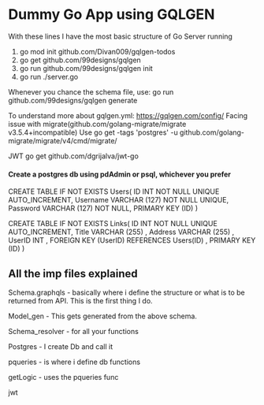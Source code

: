 # Dummy Go App using GQLGEN

With these lines I have the most basic structure of Go Server running
1.	go mod init github.com/Divan009/gqlgen-todos
2.	go get github.com/99designs/gqlgen
3.	go run github.com/99designs/gqlgen init
4.	go run ./server.go

Whenever you chance the schema file, use:
go run github.com/99designs/gqlgen generate

To understand more about gqlgen.yml: https://gqlgen.com/config/
Facing issue with migrate(github.com/golang-migrate/migrate v3.5.4+incompatible)
Use go get -tags 'postgres' -u github.com/golang-migrate/migrate/v4/cmd/migrate/

JWT go get github.com/dgrijalva/jwt-go


#### Create a postgres db using pdAdmin or psql, whichever you prefer
CREATE TABLE IF NOT EXISTS Users(
    ID INT NOT NULL UNIQUE AUTO_INCREMENT,
    Username VARCHAR (127) NOT NULL UNIQUE,
    Password VARCHAR (127) NOT NULL,
    PRIMARY KEY (ID)
)

CREATE TABLE IF NOT EXISTS Links(
    ID INT NOT NULL UNIQUE AUTO_INCREMENT,
    Title VARCHAR (255) ,
    Address VARCHAR (255) ,
    UserID INT ,
    FOREIGN KEY (UserID) REFERENCES Users(ID) ,
    PRIMARY KEY (ID)
)

## All the imp files explained

Schema.graphqls - basically where i define the structure or what is to be returned from API. This is the first thing I do.

Model_gen - This gets generated from the above schema.

Schema_resolver - for all your functions

Postgres - I create Db and call it

pqueries - is where i define db functions

getLogic - uses the pqueries func

jwt
